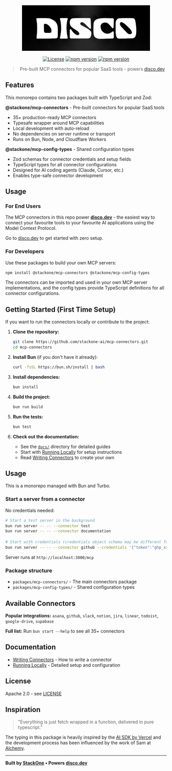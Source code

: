 <div align="center">
  <img src="./docs/assets/logo.png" alt="Disco Logo" width="400" />

  [![License](https://img.shields.io/badge/License-Apache_2.0-blue.svg)](https://opensource.org/licenses/Apache-2.0)
  [![npm version](https://badge.fury.io/js/@stackone%2Fmcp-connectors.svg)](https://badge.fury.io/js/@stackone%2Fmcp-connectors)
  [![npm version](https://badge.fury.io/js/@stackone%2Fmcp-config-types.svg)](https://badge.fury.io/js/@stackone%2Fmcp-config-types)

> Pre-built MCP connectors for popular SaaS tools - powers [disco.dev](https://disco.dev)

</div>

## Features

This monorepo contains two packages built with TypeScript and Zod:

**@stackone/mcp-connectors** - Pre-built connectors for popular SaaS tools

- 35+ production-ready MCP connectors
- Typesafe wrapper around MCP capabilities
- Local development with auto-reload
- No dependencies on server runtime or transport
- Runs on Bun, Node, and Cloudflare Workers

**@stackone/mcp-config-types** - Shared configuration types

- Zod schemas for connector credentials and setup fields
- TypeScript types for all connector configurations
- Designed for AI coding agents (Claude, Cursor, etc.)
- Enables type-safe connector development

## Usage

### For End Users

The MCP connectors in this repo power [**disco.dev**](https://disco.dev) - the easiest way to connect your favourite tools to your favourite AI applications using the Model Context Protocol.

Go to [disco.dev](https://disco.dev) to get started with zero setup.

### For Developers

Use these packages to build your own MCP servers:

```bash
npm install @stackone/mcp-connectors @stackone/mcp-config-types
```

The connectors can be imported and used in your own MCP server implementations, and the config types provide TypeScript definitions for all connector configurations.

## Getting Started (First Time Setup)

If you want to run the connectors locally or contribute to the project:

1. **Clone the repository:**

   ```bash
   git clone https://github.com/stackone-ai/mcp-connectors.git
   cd mcp-connectors
   ```

2. **Install Bun** (if you don't have it already):

   ```bash
   curl -fsSL https://bun.sh/install | bash
   ```

3. **Install dependencies:**

   ```bash
   bun install
   ```

4. **Build the project:**

   ```bash
   bun run build
   ```

5. **Run the tests:**

   ```bash
   bun test
   ```

5. **Check out the documentation:**
   - See the [`docs/`](./docs/) directory for detailed guides
   - Start with [Running Locally](./docs/running-locally.md) for setup instructions
   - Read [Writing Connectors](./docs/writing-connectors.md) to create your own

## Usage

This is a monorepo managed with Bun and Turbo.

### Start a server from a connector

No credentials needed:

```bash
# Start a test server in the background
bun run server -- -- --connector test
bun run server -- -- --connector documentation

# Start with credentials (credentials object schema may be different for each connector)
bun run server -- -- --connector github --credentials '{"token":"ghp_xxx"}'
```

Server runs at `http://localhost:3000/mcp`

### Package structure

- `packages/mcp-connectors/` - The main connectors package
- `packages/mcp-config-types/` - Shared configuration types

## Available Connectors

**Popular integrations:** `asana`, `github`, `slack`, `notion`, `jira`, `linear`, `todoist`, `google-drive`, `supabase`

**Full list:** Run `bun start --help` to see all 35+ connectors

## Documentation

- [Writing Connectors](./docs/writing-connectors.md) - How to write a connector
- [Running Locally](./docs/running-locally.md) - Detailed setup and configuration

## License

Apache 2.0 - see [LICENSE](LICENSE)

## Inspiration

> "Everything is just fetch wrapped in a function, delivered in pure typescript."

The typing in this package is heavily inspired by the [AI SDK by Vercel](https://github.com/vercel/ai) and the development process has been influenced by the work of Sam at [Alchemy](https://alchemy.run).

---

**Built by [StackOne](https://stackone.com) • Powers [disco.dev](https://disco.dev)**
